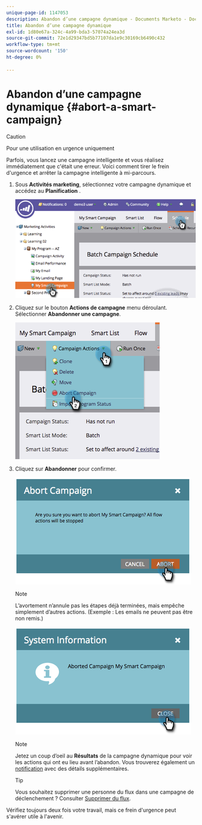 ```yaml
---
unique-page-id: 1147053
description: Abandon d’une campagne dynamique - Documents Marketo - Documentation du produit
title: Abandon d’une campagne dynamique
exl-id: 1d80e67a-324c-4a99-bda3-57074a24ea3d
source-git-commit: 72e1d29347bd5b77107da1e9c30169cb6490c432
workflow-type: tm+mt
source-wordcount: '150'
ht-degree: 0%

---
```


# Abandon d’une campagne dynamique {#abort-a-smart-campaign}

>[!CAUTION]
>
>Pour une utilisation en urgence uniquement

Parfois, vous lancez une campagne intelligente et vous réalisez immédiatement que c&#39;était une erreur. Voici comment tirer le frein d&#39;urgence et arrêter la campagne intelligente à mi-parcours.

1. Sous **Activités marketing**, sélectionnez votre campagne dynamique et accédez au **Planification** .

   ![](assets/image2014-9-22-16-3a19-3a44.png)

1. Cliquez sur le bouton **Actions de campagne** menu déroulant. Sélectionner **Abandonner une campagne**.

   ![](assets/image2014-9-22-16-19-48.png)

1. Cliquez sur **Abandonner** pour confirmer.

   ![](assets/image2014-9-22-16-3a19-3a57.png)

   >[!NOTE]
   >
   >L’avortement n’annule pas les étapes déjà terminées, mais empêche simplement d’autres actions. (Exemple : Les emails ne peuvent pas être non remis.)

   ![](assets/image2014-9-22-16-3a20-3a0.png)

   >[!NOTE]
   >
   >Jetez un coup d’oeil au **Résultats** de la campagne dynamique pour voir les actions qui ont eu lieu avant l’abandon. Vous trouverez également un  [notification](/help/marketo/product-docs/core-marketo-concepts/miscellaneous/understanding-notifications.md) avec des détails supplémentaires.

   >[!TIP]
   >
   >Vous souhaitez supprimer une personne du flux dans une campagne de déclenchement ? Consulter [Supprimer du flux](/help/marketo/product-docs/core-marketo-concepts/smart-campaigns/flow-actions/remove-from-flow.md).

Vérifiez toujours deux fois votre travail, mais ce frein d&#39;urgence peut s&#39;avérer utile à l&#39;avenir.
